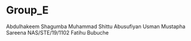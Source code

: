 # Group_E
Abdulhakeem Shagumba
Muhammad Shittu
Abusufiyan
Usman Mustapha Sareena NAS/STE/19/1102
Fatihu Bubuche